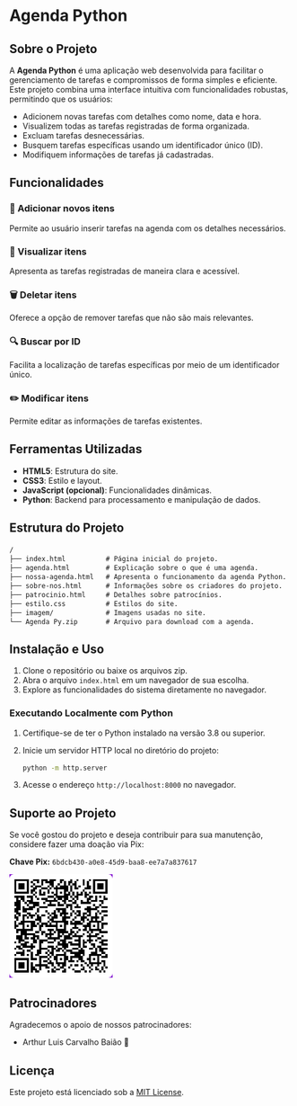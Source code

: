 # Agenda Python

## Sobre o Projeto
A **Agenda Python** é uma aplicação web desenvolvida para facilitar o gerenciamento de tarefas e compromissos de forma simples e eficiente. Este projeto combina uma interface intuitiva com funcionalidades robustas, permitindo que os usuários:

- Adicionem novas tarefas com detalhes como nome, data e hora.
- Visualizem todas as tarefas registradas de forma organizada.
- Excluam tarefas desnecessárias.
- Busquem tarefas específicas usando um identificador único (ID).
- Modifiquem informações de tarefas já cadastradas.

## Funcionalidades

### 📅 Adicionar novos itens
Permite ao usuário inserir tarefas na agenda com os detalhes necessários.

### 👀 Visualizar itens
Apresenta as tarefas registradas de maneira clara e acessível.

### 🗑️ Deletar itens
Oferece a opção de remover tarefas que não são mais relevantes.

### 🔍 Buscar por ID
Facilita a localização de tarefas específicas por meio de um identificador único.

### ✏️ Modificar itens
Permite editar as informações de tarefas existentes.

## Ferramentas Utilizadas

- **HTML5**: Estrutura do site.
- **CSS3**: Estilo e layout.
- **JavaScript (opcional)**: Funcionalidades dinâmicas.
- **Python**: Backend para processamento e manipulação de dados.

## Estrutura do Projeto

```plaintext
/
├── index.html          # Página inicial do projeto.
├── agenda.html         # Explicação sobre o que é uma agenda.
├── nossa-agenda.html   # Apresenta o funcionamento da agenda Python.
├── sobre-nos.html      # Informações sobre os criadores do projeto.
├── patrocinio.html     # Detalhes sobre patrocínios.
├── estilo.css          # Estilos do site.
├── imagem/             # Imagens usadas no site.
└── Agenda Py.zip       # Arquivo para download com a agenda.
```

## Instalação e Uso

1. Clone o repositório ou baixe os arquivos zip.
2. Abra o arquivo `index.html` em um navegador de sua escolha.
3. Explore as funcionalidades do sistema diretamente no navegador.

### Executando Localmente com Python

1. Certifique-se de ter o Python instalado na versão 3.8 ou superior.
2. Inicie um servidor HTTP local no diretório do projeto:

   ```bash
   python -m http.server
   ```

3. Acesse o endereço `http://localhost:8000` no navegador.

## Suporte ao Projeto

Se você gostou do projeto e deseja contribuir para sua manutenção, considere fazer uma doação via Pix:

**Chave Pix:** `6bdcb430-a0e8-45d9-baa8-ee7a7a837617`

![QR Code](imagem/qrcode.png)

## Patrocinadores

Agradecemos o apoio de nossos patrocinadores:

- Arthur Luis Carvalho Baião 🥉

## Licença

Este projeto está licenciado sob a [MIT License](LICENSE).

